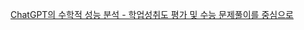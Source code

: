 [ChatGPT의 수학적 성능 분석 - 학업성취도 평가 및 수능 문제풀이를 중심으로](../논문리뷰(개별)/ChatGPT의%20수학적%20성능%20분석%20-%20학업성취도%20평가%20및%20수능%20문제풀이를%20중심으로.md)
